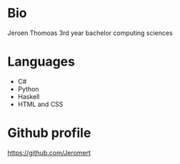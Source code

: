# Bio
Jeroen Thomoas
3rd year bachelor computing sciences

# Languages

- C#
- Python
- Haskell
- HTML and CSS


# Github profile
https://github.com/Jeromert
